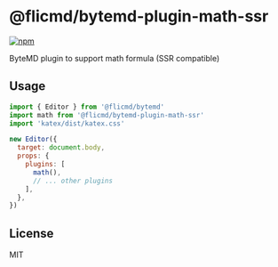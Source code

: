 # @flicmd/bytemd-plugin-math-ssr

[![npm](https://img.shields.io/npm/v/@flicmd/bytemd-plugin-math-ssr.svg)](https://npm.im/@flicmd/bytemd-plugin-math-ssr)

ByteMD plugin to support math formula (SSR compatible)

## Usage

```js
import { Editor } from '@flicmd/bytemd'
import math from '@flicmd/bytemd-plugin-math-ssr'
import 'katex/dist/katex.css'

new Editor({
  target: document.body,
  props: {
    plugins: [
      math(),
      // ... other plugins
    ],
  },
})
```

## License

MIT
